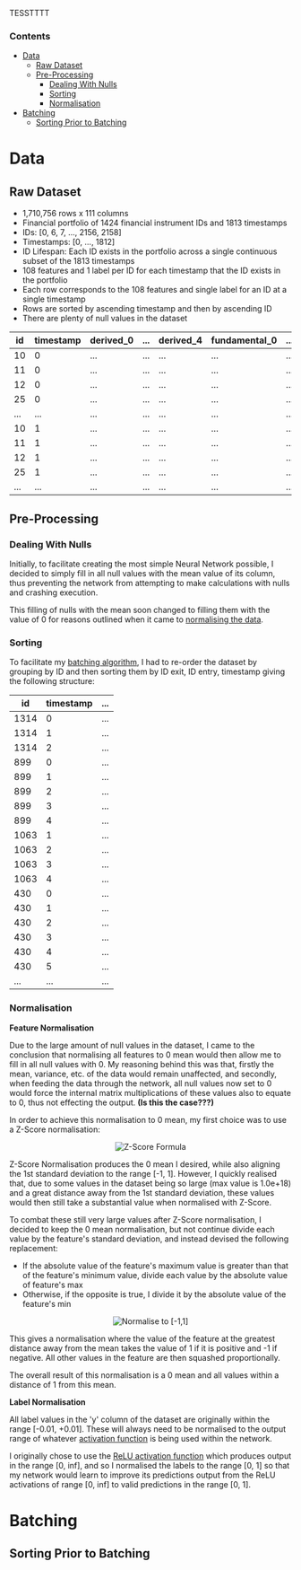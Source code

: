 TESSTTTT
### Contents
- [Data](#data)
  - [Raw Dataset](#raw-dataset)
  - [Pre-Processing](#pre-processing)
    - [Dealing With Nulls](#dealing-with-nulls)
    - [Sorting](#sorting)
    - [Normalisation](#normalisation)
- [Batching](#batching)
    - [Sorting Prior to Batching](#sorting-prior-to-batching)

# Data

## Raw Dataset

* 1,710,756 rows x 111 columns
* Financial portfolio of 1424 financial instrument IDs and 1813 timestamps
* IDs: [0, 6, 7, ..., 2156, 2158]
* Timestamps: [0, ..., 1812]
* ID Lifespan: Each ID exists in the portfolio across a single continuous subset of the 1813 timestamps
* 108 features and 1 label per ID for each timestamp that the ID exists in the portfolio
* Each row corresponds to the 108 features and single label for an ID at a single timestamp
* Rows are sorted by ascending timestamp and then by ascending ID
* There are plenty of null values in the dataset

| id | timestamp | derived_0 | ... | derived_4 | fundamental_0 | ... | fundamental_63 | technical_0 | ... | technical_3 | technical_5 | ... | technical_44 | y |
|---|---|---|---|---|---|---|---|---|---|---|---|---|---|---|
| 10 | 0 |...|...|...|...|...|...|...|...|...|...|...|...|...|
| 11 | 0 |...|...|...|...|...|...|...|...|...|...|...|...|...|
| 12 | 0 |...|...|...|...|...|...|...|...|...|...|...|...|...|
| 25 | 0 |...|...|...|...|...|...|...|...|...|...|...|...|...|
| ... | ... |...|...|...|...|...|...|...|...|...|...|...|...|...|
| 10 | 1 |...|...|...|...|...|...|...|...|...|...|...|...|...|
| 11 | 1 |...|...|...|...|...|...|...|...|...|...|...|...|...|
| 12 | 1 |...|...|...|...|...|...|...|...|...|...|...|...|...|
| 25 | 1 |...|...|...|...|...|...|...|...|...|...|...|...|...|
| ... | ... |...|...|...|...|...|...|...|...|...|...|...|...|...|


## Pre-Processing

### Dealing With Nulls

Initially, to facilitate creating the most simple Neural Network possible, I decided to simply fill in all null values with the mean value of its column, thus preventing the network from attempting to make calculations with nulls and crashing execution.

This filling of nulls with the mean soon changed to filling them with the value of 0 for reasons outlined when it came to [normalising the data](#normalisation).

### Sorting

To facilitate my [batching algorithm](#batching), I had to re-order the dataset by grouping by ID and then sorting them by ID exit, ID entry, timestamp giving the following structure:

| id | timestamp | ... |
|----|-----------|-----|
| 1314 | 0 | ... |
| 1314 | 1 | ... |
| 1314 | 2 | ... |
| 899 | 0 | ... |
| 899 | 1 | ... |
| 899 | 2 | ... |
| 899 | 3 | ... |
| 899 | 4 | ... |
| 1063 | 1 | ... |
| 1063 | 2 | ... |
| 1063 | 3 | ... |
| 1063 | 4 | ... |
| 430 | 0 | ... |
| 430 | 1 | ... |
| 430 | 2 | ... |
| 430 | 3 | ... |
| 430 | 4 | ... |
| 430 | 5 | ... |
| ... | ... | ... |

### Normalisation

**Feature Normalisation**

Due to the large amount of null values in the dataset, I came to the conclusion that normalising all features to 0 mean would then allow me to fill in all null values with 0. My reasoning behind this was that, firstly the mean, variance, etc. of the data would remain unaffected, and secondly, when feeding the data through the network, all null values now set to 0 would force the internal matrix multiplications of these values also to equate to 0, thus not effecting the output. **(Is this the case???)**

In order to achieve this normalisation to 0 mean, my first choice was to use a Z-Score normalisation:

<p align="center">
<img src="http://mathurl.com/y9pw597o.png" alt="Z-Score Formula">
</p>

Z-Score Normalisation produces the 0 mean I desired, while also aligning the 1st standard deviation to the range [-1, 1]. However, I quickly realised that, due to some values in the dataset being so large (max value is 1.0e+18) and a great distance away from the 1st standard deviation, these values would then still take a substantial value when normalised with Z-Score.

To combat these still very large values after Z-Score normalisation, I decided to keep the 0 mean normalisation, but not continue divide each value by the feature's standard deviation, and instead devised the following replacement:

* If the absolute value of the feature's maximum value is greater than that of the feature's minimum value, divide each value by the absolute value of feature's max
* Otherwise, if the opposite is true, I divide it by the absolute value of the feature's min

<p align="center">
<img src="http://mathurl.com/y8t35wx2.png" alt="Normalise to [-1,1]">
</p>

This gives a normalisation where the value of the feature at the greatest distance away from the mean takes the value of 1 if it is positive and -1 if negative. All other values in the feature are then squashed proportionally.

The overall result of this normalisation is a 0 mean and all values within a distance of 1 from this mean.

**Label Normalisation**

All label values in the 'y' column of the dataset are originally within the range [-0.01, +0.01]. These will always need to be normalised to the output range of whatever [activation function](#) is being used within the network.

I originally chose to use the [ReLU activation function](#) which produces output in the range [0, inf], and so I normalised the labels to the range [0, 1] so that my network would learn to improve its predictions output from the ReLU activations of range [0, inf] to valid predictions in the range [0, 1].

# Batching

## Sorting Prior to Batching
